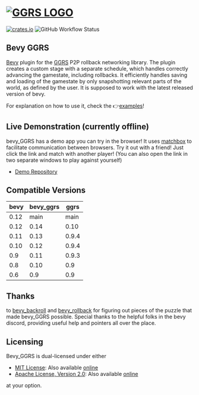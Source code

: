 # [![GGRS LOGO](./ggrs_logo.png)](https://gschup.github.io/ggrs/)

[![crates.io](https://img.shields.io/crates/v/bevy_ggrs?style=for-the-badge)](https://crates.io/crates/bevy_ggrs)
![GitHub Workflow Status](https://img.shields.io/github/actions/workflow/status/gschup/bevy_ggrs/rust.yml?branch=main&style=for-the-badge)

## Bevy GGRS

[Bevy](https://github.com/bevyengine/bevy) plugin for the [GGRS](https://github.com/gschup/ggrs) P2P rollback networking library.
The plugin creates a custom stage with a separate schedule, which handles correctly advancing the gamestate, including rollbacks.
It efficiently handles saving and loading of the gamestate by only snapshotting relevant parts of the world, as defined by the user. It is supposed to work with the latest released version of bevy.

For explanation on how to use it, check the 👉[examples](./examples/)!

## Live Demonstration (currently offline)

bevy_GGRS has a demo app you can try in the browser! It uses [matchbox](https://github.com/johanhelsing/matchbox) to facilitate communication between browsers. Try it out with a friend! Just click the link and match with another player! (You can also open the link in two separate windows to play against yourself)

- [Demo Repository](https://github.com/gschup/bevy_ggrs_demo)

## Compatible Versions

|bevy|bevy_ggrs|ggrs|
|---|---|---|
|0.12|main|main|
|0.12|0.14|0.10|
|0.11|0.13|0.9.4|
|0.10|0.12|0.9.4|
|0.9|0.11|0.9.3|
|0.8|0.10|0.9|
|0.6|0.9|0.9|

## Thanks

to [bevy_backroll](https://github.com/HouraiTeahouse/backroll-rs/tree/main/bevy_backroll) and [bevy_rollback](https://github.com/jamescarterbell/bevy_rollback) for figuring out pieces of the puzzle that made bevy_GGRS possible. Special thanks to the helpful folks in the bevy discord, providing useful help and pointers all over the place.

## Licensing

Bevy_GGRS is dual-licensed under either

- [MIT License](./LICENSE-MIT): Also available [online](http://opensource.org/licenses/MIT)
- [Apache License, Version 2.0](./LICENSE-APACHE): Also available [online](http://www.apache.org/licenses/LICENSE-2.0)

at your option.
